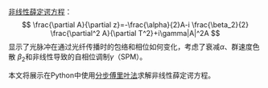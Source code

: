 [非线性薛定谔方程](https://https//en.wikipedia.org/wiki/Nonlinear_Schr%C3%B6dinger_equation)：
$$
\frac{\partial A}{\partial z}=-\frac{\alpha}{2}A-i \frac{\beta_2}{2} \frac{\partial^2 A}{\partial T^2}+i\gamma|A|^2A
$$
显示了光脉冲在通过光纤传播时的包络和相位如何变化，考虑了衰减$\alpha$、群速度色散 $\beta_2$和非线性导致的自相位调制$\gamma$（SPM）。

本文将展示在Python中使用[分步傅里叶法](https://en.wikipedia.org/wiki/Split-step_method)求解非线性薛定谔方程。